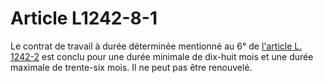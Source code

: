# Article L1242-8-1

Le contrat de travail à durée déterminée mentionné au 6° de [l'article L. 1242-2][1] est conclu pour une durée minimale de dix-huit mois et une durée maximale de trente-six mois. Il ne peut pas être renouvelé.

 [1]: /affichCodeArticle.do?cidTexte=LEGITEXT000006072050&idArticle=LEGIARTI000006901195&dateTexte=&categorieLien=cid